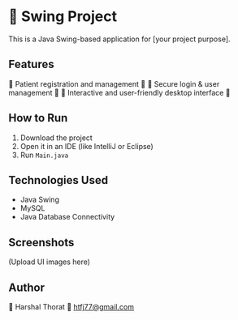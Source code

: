 # 🏥 Swing Project

This is a Java Swing-based application for [your project purpose].  

## Features
🔸 Patient registration and management 🏥
🔸 Secure login & user management 🔐
🔸 Interactive and user-friendly desktop interface 🎨

## How to Run
1. Download the project  
2. Open it in an IDE (like IntelliJ or Eclipse)  
3. Run `Main.java`  

## Technologies Used
- Java Swing  
- MySQL 
- Java Database Connectivity 

## Screenshots  
(Upload UI images here)  

## Author  
👤 Harshal Thorat 
📧 htfj77@gmail.com  
